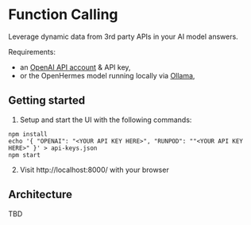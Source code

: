 # Function Calling

Leverage dynamic data from 3rd party APIs in your AI model answers.

Requirements:
- an [OpenAI API account](https://platform.openai.com/account/organization) & API key,
- or the OpenHermes model running locally via [Ollama](https://ollama.ai),


## Getting started

1. Setup and start the UI with the following commands:
```
npm install
echo '{ "OPENAI": "<YOUR API KEY HERE>", "RUNPOD": ""<YOUR API KEY HERE>" }' > api-keys.json
npm start
```
2. Visit http://localhost:8000/ with your browser


## Architecture

TBD
